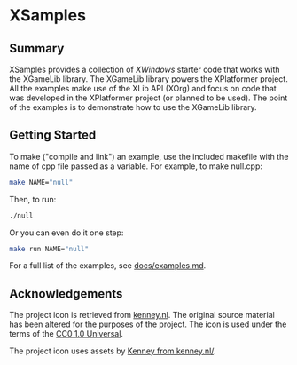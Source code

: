 # XSamples

## Summary

XSamples provides a collection of *XWindows* starter code that works with the XGameLib library. The XGameLib library powers the XPlatformer project. All the examples make use of the XLib API (XOrg) and focus on code that was developed in the XPlatformer project (or planned to be used). The point of the examples is to demonstrate how to use the XGameLib library.

## Getting Started

To make ("compile and link") an example, use the included makefile with
the name of cpp file passed as a variable. For example, to make null.cpp:

```bash
make NAME="null"
```

Then, to run:

```bash
./null
```

Or you can even do it one step:

```bash
make run NAME="null"
```

For a full list of the examples, see [docs/examples.md](docs/examples.md).

## Acknowledgements

The project icon is retrieved from [kenney.nl](docs/icon/icon.json). The original source material has been altered for the purposes of the project. The icon is used under the terms of the [CC0 1.0 Universal](https://creativecommons.org/publicdomain/zero/1.0/).

The project icon uses assets by [Kenney from kenney.nl/](http://kenney.nl/assets/platformer-art-deluxe).